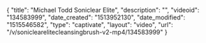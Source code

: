 {
    "title": "Michael Todd Soniclear Elite",
    "description": "",
    "videoid": "134583999",
    "date_created": "1513952130",
    "date_modified": "1515546582",
    "type": "captivate",
    "layout": "video",
    "url": "\/v\/soniclearelitecleansingbrush-v2-mp4\/134583999"
}